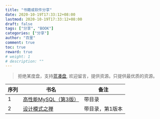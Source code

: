 ```yaml
---
title: "书籍或软件分享"
date: 2020-10-19T17:33:12+08:00
lastmod: 2020-10-19T17:33:12+08:00
draft: false
tags: ["分享", "BOOK"]
categories: ["分享"]
author: "百里"
comment: true
toc: true
reward: true
# weight: 1
# description: ""
---
```


> 拒绝某度盘，支持[蓝凑盘](https://up.woozooo.com/), 欢迎留言，提供资源。只提供最优质的资源。

| 序列 | 书名                                                         | 备注            |
| ---- | ------------------------------------------------------------ | --------------- |
| 1    | [高性能MySQL（第3版）](https://freemt.lanzous.com/iBo2phk47ra) | 带目录          |
| 2    | [设计模式之禅](https://freemt.lanzous.com/ijwvHhk47cf)       | 带目录，第1版本 |

